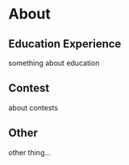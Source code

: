 # About

## Education Experience

something about education

## Contest

about contests

## Other

other thing...
